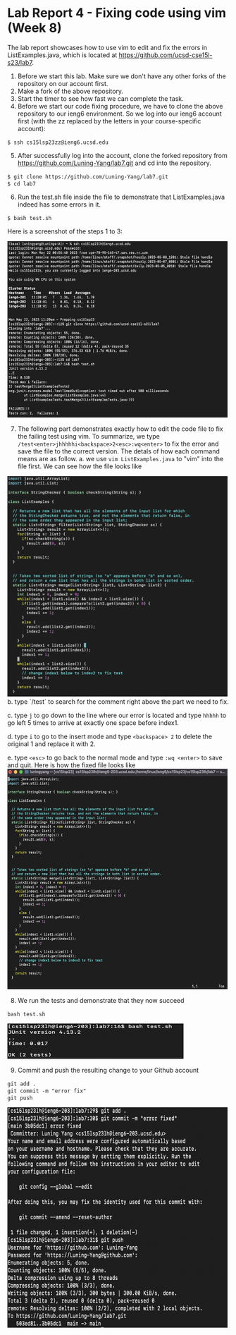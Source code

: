 # Lab Report 4 - Fixing code using vim (Week 8)
The lab report showcases how to use vim to edit and fix the errors in ListExamples.java, which is located at https://github.com/ucsd-cse15l-s23/lab7.

1. Before we start this lab. Make sure we don't have any other forks of the repository on our account first.
2. Make a fork of the above repository.
3. Start the timer to see how fast we can complete the task.
4. Before we start our code fixing procedure, we have to clone the above repository to our ieng6 environment. So we log into our ieng6 account first (with the zz replaced by the letters in your course-specific account):
```
$ ssh cs15lsp23zz@ieng6.ucsd.edu
```
5. After successfully log into the account, clone the forked repository from https://github.com/Luning-Yang/lab7.git and cd into the repository.
```
$ git clone https://github.com/Luning-Yang/lab7.git
$ cd lab7
```
6. Run the test.sh file inside the file to demonstrate that ListExamples.java indeed has some errors in it.
```
$ bash test.sh
```
Here is a screenshot of the steps 1 to 3:

<img src="lab4_img/setup.png" alt="Image" width="500" height="400">

7. The following part demonstrates exactly how to edit the code file to fix the failing test using vim. To summarize, we type `/test<enter>jhhhhhi<backspace>2<esc>:wq<enter>` to fix the error and save the file to the correct version. The detals of how each command means are as follow.
  a. we use `vim ListExamples.java` to "vim" into the file first. We can see how the file looks like
  <img src="lab4_img/original.png" alt="Image" width="500" height="500">
  b. type `/test<enter>` to search for the comment right above the part we need to fix.
  
  c. type `j` to go down to the line where our error is located and type `hhhhh` to go left 5 times to arrive at exactly one space before index1. 
  
  d. type `i` to go to the insert mode and type `<backspace> 2` to delete the original 1 and replace it with 2.
  
  e. type `<esc>` to go back to the normal mode and type `:wq <enter>` to save and quit. Here is how the fixed file looks like 
  <img src="lab4_img/fix.png" alt="Image" width="500" height="500">

8. We run the tests and demonstrate that they now succeed
```
bash test.sh
```
<img src="lab4_img/success.png" alt="Image" width="400" height="80">

9. Commit and push the resulting change to your Github account
```
git add .
git commit -m "error fix"
git push
```
<img src="lab4_img/commit.png" alt="Image" width="500" height="500">




